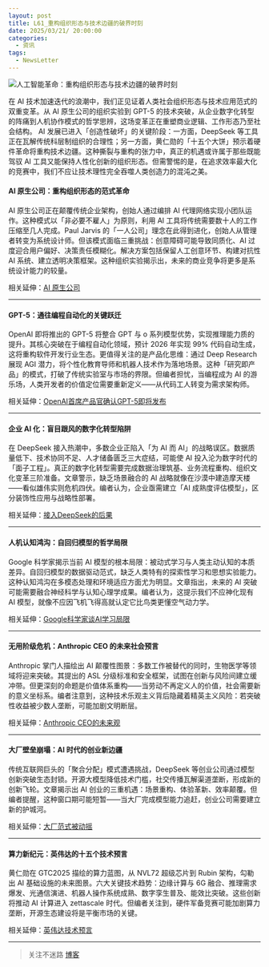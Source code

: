```yaml
---
layout: post
title: L61_重构组织形态与技术边疆的破界时刻
date: 2025/03/21/ 20:00:00
categories:
  - 资讯
tags:
  - NewsLetter
---
```

![人工智能革命：重构组织形态与技术边疆的破界时刻](https://pics.naaln.com/2025-03-21-32c19c15a5ae4ae7a57dfdfaef2e9b54-basicBlog)

在 AI 技术加速迭代的浪潮中，我们正见证着人类社会组织形态与技术应用范式的双重变革。从 AI 原生公司的组织实验到 GPT-5 的技术突破，从企业数字化转型的阵痛到人机协作模式的哲学思辨，这场变革正在重塑商业逻辑、工作形态乃至社会结构。
AI 发展已进入「创造性破坏」的关键阶段：一方面，DeepSeek 等工具正在瓦解传统科层制组织的合理性；另一方面，黄仁勋的「十五个大饼」预示着硬件革命将重构技术边疆。这种撕裂与重构的张力中，真正的机遇或许属于那些既能驾驭 AI 工具又能保持人性化创新的组织形态。但需警惕的是，在追求效率最大化的竞赛中，我们不应让技术理性完全吞噬人类创造力的混沌之美。

#### AI 原生公司：重构组织形态的范式革命

AI 原生公司正在颠覆传统企业架构，创始人通过编排 AI 代理网络实现小团队运作。这种模式以「非必要不雇人」为原则，利用 AI 工具将传统需要数十人的工作压缩至几人完成。Paul Jarvis 的「一人公司」理念在此得到进化，创始人从管理者转变为系统设计师。但该模式面临三重挑战：创意障碍可能导致同质化、AI 过度迎合用户偏好、决策责任模糊化。解决方案包括保留人工创意环节、构建对抗性 AI 系统、建立透明决策框架。这种组织实验揭示出，未来的商业竞争将更多是系统设计能力的较量。

相关延伸：[AI 原生公司](https://mp.weixin.qq.com/s/i2fqi2SlenyDunm9f0Ruxg)

---

#### GPT-5：通往编程自动化的关键跃迁

OpenAI 即将推出的 GPT-5 将整合 GPT 与 o 系列模型优势，实现推理能力质的提升。其核心突破在于编程自动化领域，预计 2026 年实现 99% 代码自动生成，这将重构软件开发行业生态。更值得关注的是产品化思维：通过 Deep Research 展现 AGI 潜力，将个性化教育导师和机器人技术作为落地场景。这种「研究即产品」的模式，打破了传统实验室与市场的界限。但编者担忧，当编程成为 AI 的游乐场，人类开发者的价值定位需要重新定义——从代码工人转变为需求架构师。

相关延伸：[OpenAI首席产品官确认GPT-5即将发布](https://mp.weixin.qq.com/s/0HdVGufEYMQVMgbAyOXHLQ)

---

#### 企业 AI 化：盲目跟风的数字化转型陷阱

在 DeepSeek 接入热潮中，多数企业正陷入「为 AI 而 AI」的战略误区。数据质量低下、技术协同不足、人才储备匮乏三大症结，可能使 AI 投入沦为数字时代的「面子工程」。真正的数字化转型需要完成数据治理筑基、业务流程重构、组织文化变革三阶准备。文章警示，缺乏场景融合的 AI 战略就像在沙漠中建造摩天楼——看似雄伟实则危机四伏。编者认为，企业亟需建立「AI 成熟度评估模型」，区分装饰性应用与战略性部署。

相关延伸：[接入DeepSeek的后果](https://mp.weixin.qq.com/s/GTG4SWbx51tVaBNykcxuvw)

---

#### 人机认知鸿沟：自回归模型的哲学局限

Google 科学家揭示当前 AI 模型的根本局限：被动式学习与人类主动认知的本质差异。自回归模型的数据驱动范式，缺乏人类特有的探索性学习和思想实验能力。这种认知鸿沟在多模态处理和环境适应方面尤为明显。文章指出，未来的 AI 突破可能需要融合神经科学与认知心理学成果。编者认为，这提示我们不应神化现有 AI 模型，就像不应因飞机飞得高就认定它比鸟类更懂空气动力学。

相关延伸：[Google科学家谈AI学习局限](https://mp.weixin.qq.com/s/cGshwGlPMMjQZ0soFTdpew)

---

#### 无用阶级危机：Anthropic CEO 的未来社会预言

Anthropic 掌门人描绘出 AI 颠覆性图景：多数工作被替代的同时，生物医学等领域将迎来突破。其提出的 ASL 分级标准和安全框架，试图在创新与风险间建立缓冲带。但更深刻的命题是价值体系重构——当劳动不再定义人的价值，社会需要新的意义坐标系。编者注意到，这种技术乐观主义背后隐藏着精英主义风险：若突破性收益被少数人垄断，可能加剧文明断层。

相关延伸：[Anthropic CEO的未来观](https://mp.weixin.qq.com/s/bZ6f0mixGdtVwP14ecAOKA)

---

#### 大厂壁垒崩塌：AI 时代的创业新边疆

传统互联网巨头的「聚合分配」模式遭遇挑战，DeepSeek 等创业公司通过模型创新突破生态封锁。开源大模型降低技术门槛，社交传播瓦解渠道垄断，形成新的创新飞轮。文章揭示出 AI 创业的三重机遇：场景重构、体验革新、效率颠覆。但编者提醒，这种窗口期可能短暂——当大厂完成模型能力追赶，创业公司需要建立新的护城河。

相关延伸：[大厂范式被动摇](https://mp.weixin.qq.com/s/3Xdz8qCQvU69WIS5s8ACFg)

---

#### 算力新纪元：英伟达的十五个技术预言

黄仁勋在 GTC2025 描绘的算力蓝图，从 NVL72 超级芯片到 Rubin 架构，勾勒出 AI 基础设施的未来图景。六大关键技术趋势：边缘计算与 6G 融合、推理需求爆发、光通信演进、机器人操作系统成熟、数字孪生普及、能效比突破。这些创新将推动 AI 计算进入 zettascale 时代。但编者关注到，硬件军备竞赛可能加剧算力垄断，开源生态建设将是平衡市场的关键。

相关延伸：[英伟达技术预言](https://mp.weixin.qq.com/s/j0rNKQPv9GkB8GBnB4VA9w)

---

> 关注不迷路 [博客](https://blog.naaln.com/)
